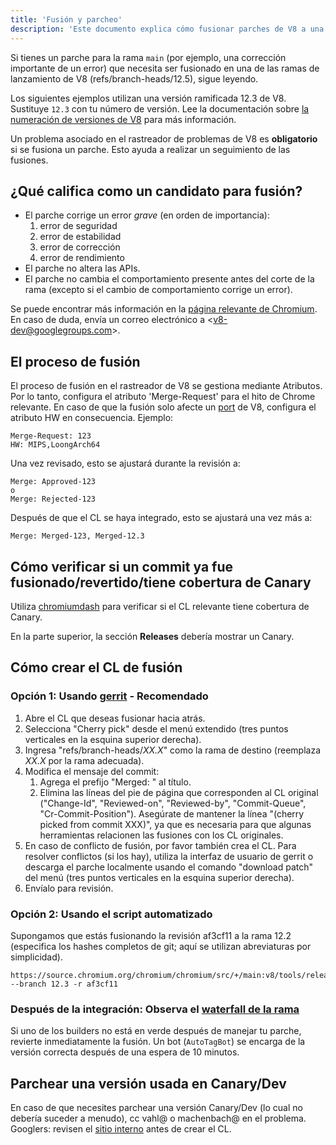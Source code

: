 ```yaml
---
title: 'Fusión y parcheo'
description: 'Este documento explica cómo fusionar parches de V8 a una rama de lanzamiento.'
---
```

Si tienes un parche para la rama `main` (por ejemplo, una corrección importante de un error) que necesita ser fusionado en una de las ramas de lanzamiento de V8 (refs/branch-heads/12.5), sigue leyendo.

Los siguientes ejemplos utilizan una versión ramificada 12.3 de V8. Sustituye `12.3` con tu número de versión. Lee la documentación sobre [la numeración de versiones de V8](/docs/version-numbers) para más información.

Un problema asociado en el rastreador de problemas de V8 es **obligatorio** si se fusiona un parche. Esto ayuda a realizar un seguimiento de las fusiones.

## ¿Qué califica como un candidato para fusión?

- El parche corrige un error *grave* (en orden de importancia):
    1. error de seguridad
    1. error de estabilidad
    1. error de corrección
    1. error de rendimiento
- El parche no altera las APIs.
- El parche no cambia el comportamiento presente antes del corte de la rama (excepto si el cambio de comportamiento corrige un error).

Se puede encontrar más información en la [página relevante de Chromium](https://chromium.googlesource.com/chromium/src/+/HEAD/docs/process/merge_request.md). En caso de duda, envía un correo electrónico a &lt;v8-dev@googlegroups.com>.

## El proceso de fusión

El proceso de fusión en el rastreador de V8 se gestiona mediante Atributos. Por lo tanto, configura el atributo 'Merge-Request' para el hito de Chrome relevante. En caso de que la fusión solo afecte un [port](https://v8.dev/docs/ports) de V8, configura el atributo HW en consecuencia. Ejemplo:

```
Merge-Request: 123
HW: MIPS,LoongArch64
```

Una vez revisado, esto se ajustará durante la revisión a:

```
Merge: Approved-123
o
Merge: Rejected-123
```

Después de que el CL se haya integrado, esto se ajustará una vez más a:

```
Merge: Merged-123, Merged-12.3
```

## Cómo verificar si un commit ya fue fusionado/revertido/tiene cobertura de Canary

Utiliza [chromiumdash](https://chromiumdash.appspot.com/commit/) para verificar si el CL relevante tiene cobertura de Canary.


En la parte superior, la sección **Releases** debería mostrar un Canary.

## Cómo crear el CL de fusión

### Opción 1: Usando [gerrit](https://chromium-review.googlesource.com/) - Recomendado


1. Abre el CL que deseas fusionar hacia atrás.
1. Selecciona "Cherry pick" desde el menú extendido (tres puntos verticales en la esquina superior derecha).
1. Ingresa "refs/branch-heads/*XX.X*" como la rama de destino (reemplaza *XX.X* por la rama adecuada).
1. Modifica el mensaje del commit:
   1. Agrega el prefijo "Merged: " al título.
   1. Elimina las líneas del pie de página que corresponden al CL original ("Change-Id", "Reviewed-on", "Reviewed-by", "Commit-Queue", "Cr-Commit-Position"). Asegúrate de mantener la línea "(cherry picked from commit XXX)", ya que es necesaria para que algunas herramientas relacionen las fusiones con los CL originales.
1. En caso de conflicto de fusión, por favor también crea el CL. Para resolver conflictos (si los hay), utiliza la interfaz de usuario de gerrit o descarga el parche localmente usando el comando "download patch" del menú (tres puntos verticales en la esquina superior derecha).
1. Envíalo para revisión.

### Opción 2: Usando el script automatizado

Supongamos que estás fusionando la revisión af3cf11 a la rama 12.2 (especifica los hashes completos de git; aquí se utilizan abreviaturas por simplicidad).

```
https://source.chromium.org/chromium/chromium/src/+/main:v8/tools/release/merge_to_branch_gerrit.py --branch 12.3 -r af3cf11
```


### Después de la integración: Observa el [waterfall de la rama](https://ci.chromium.org/p/v8)

Si uno de los builders no está en verde después de manejar tu parche, revierte inmediatamente la fusión. Un bot (`AutoTagBot`) se encarga de la versión correcta después de una espera de 10 minutos.

## Parchear una versión usada en Canary/Dev

En caso de que necesites parchear una versión Canary/Dev (lo cual no debería suceder a menudo), cc vahl@ o machenbach@ en el problema. Googlers: revisen el [sitio interno](http://g3doc/company/teams/v8/patching_a_version) antes de crear el CL.

